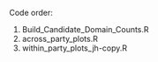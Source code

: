 Code order:  
1) Build_Candidate_Domain_Counts.R
2) across_party_plots.R
3) within_party_plots_jh-copy.R
